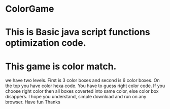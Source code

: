 # ColorGame
# This is Basic java script functions optimization code.
# This game is color match.
we have two levels. First is 3 color boxes and second is 6 color boxes.
On the top you have color hexa code. You have to guess right color code. If you choose right color then all boxes coverted into same color, else color box disappers.
I hope you understand, simple download and run on any browser. Have fun 
Thanks

